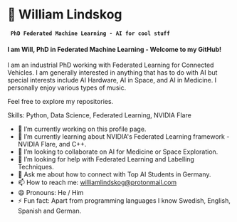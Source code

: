 # :penguin: William Lindskog

**` PhD Federated Machine Learning - AI for cool stuff`**

#### I am Will, PhD in Federated Machine Learning - Welcome to my GitHub!

I am an industrial PhD working with Federated Learning for Connected Vehicles. I am generally interested in anything that has to do with AI but special interests include AI Hardware, AI in Space, and AI in Medicine. I personally enjoy various types of music. 

Feel free to explore my repositories.  

Skills: Python, Data Science, Federated Learning, NVIDIA Flare

- 🔭 I’m currently working on this profile page. 
- 🌱 I’m currently learning about NVIDIA's Federated Learning framework - NVIDIA Flare, and C++. 
- 👯 I’m looking to collaborate on AI for Medicine or Space Exploration. 
- 🤔 I’m looking for help with Federated Learning and Labelling Techniques. 
- 💬 Ask me about how to connect with Top AI Students in Germany. 
- 📫 How to reach me: williamlindskog@protonmail.com
- 😄 Pronouns: He / Him 
- ⚡ Fun fact: Apart from programming languages I know Swedish, English, Spanish and German. 
